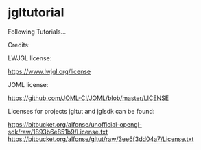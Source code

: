 # jgltutorial



Following Tutorials...



Credits:

LWJGL license:

https://www.lwjgl.org/license

JOML license:

https://github.com/JOML-CI/JOML/blob/master/LICENSE

Licenses for projects jgltut and jglsdk can be found:

https://bitbucket.org/alfonse/unofficial-opengl-sdk/raw/1893b6e851b9/License.txt
https://bitbucket.org/alfonse/gltut/raw/3ee6f3dd04a7/License.txt
